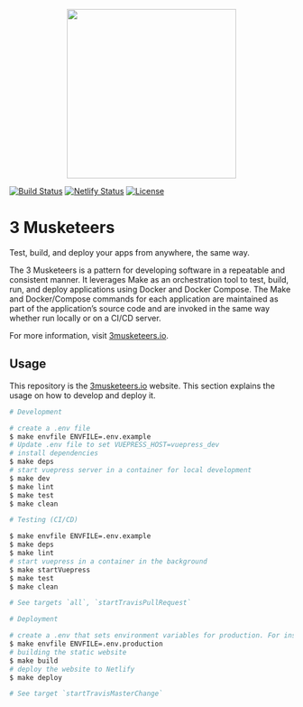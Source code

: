 <p align="center"><img src="docs/.vuepress/public/img/hero.jpg" width="300"></p>

[![Build Status][linkTravisCIBadgePart1]][linkTravisCIBadgePart2]
[![Netlify Status][linkNetlifyBadgePart1]][linkNetlifyBadgePart2]
[![License](https://img.shields.io/dub/l/vibe-d.svg)](LICENSE)

# 3 Musketeers

Test, build, and deploy your apps from anywhere, the same way.

The 3 Musketeers is a pattern for developing software in a repeatable and consistent manner. It leverages Make as an orchestration tool to test, build, run, and deploy applications using Docker and Docker Compose. The Make and Docker/Compose commands for each application are maintained as part of the application’s source code and are invoked in the same way whether run locally or on a CI/CD server.

For more information, visit [3musketeers.io][link3Musketeers].

## Usage

This repository is the [3musketeers.io][link3Musketeers] website. This section explains the usage on how to develop and deploy it.

```bash
# Development

# create a .env file
$ make envfile ENVFILE=.env.example
# Update .env file to set VUEPRESS_HOST=vuepress_dev
# install dependencies
$ make deps
# start vuepress server in a container for local development
$ make dev
$ make lint
$ make test
$ make clean
```

```bash
# Testing (CI/CD)

$ make envfile ENVFILE=.env.example
$ make deps
$ make lint
# start vuepress in a container in the background
$ make startVuepress
$ make test
$ make clean

# See targets `all`, `startTravisPullRequest`
```

```bash
# Deployment

# create a .env that sets environment variables for production. For instance
$ make envfile ENVFILE=.env.production
# building the static website
$ make build
# deploy the website to Netlify
$ make deploy

# See target `startTravisMasterChange`
```

[link3Musketeers]: https://3musketeers.io
[linkTravisCIBadgePart1]: https://travis-ci.org/flemay/3musketeers.svg?branch=master
[linkTravisCIBadgePart2]: https://travis-ci.org/flemay/3musketeers
[linkNetlifyBadgePart1]: https://api.netlify.com/api/v1/badges/f1862de7-2548-42c8-84e2-fb7dfae6bff8/deploy-status
[linkNetlifyBadgePart2]: https://app.netlify.com/sites/wizardly-khorana-16f9c6/deploys
